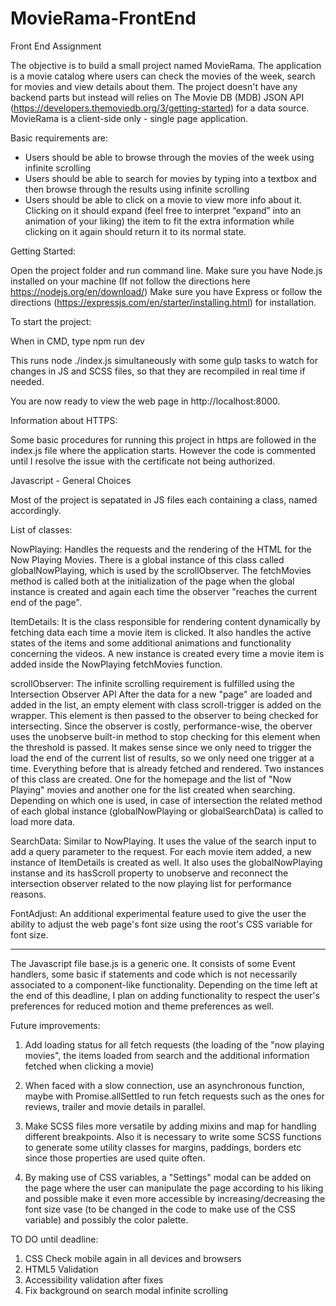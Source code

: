 # MovieRama-FrontEnd

Front End Assignment 

The objective is to build a small project named MovieRama. The application is a movie catalog where users can check the movies of the week, search for movies and view details about them. The project doesn't have any backend parts but instead will relies on The Movie DB (MDB) JSON API (https://developers.themoviedb.org/3/getting-started) for a data source. MovieRama is a client-side only - single page application.

Basic requirements are:
- Users should be able to browse through the movies of the week using infinite scrolling
- Users should be able to search for movies by typing into a textbox and then browse
through the results using infinite scrolling
- Users should be able to click on a movie to view more info about it. Clicking on it should
expand (feel free to interpret “expand” into an animation of your liking) the item to fit the
extra information while clicking on it again should return it to its normal state.

Getting Started:

Open the project folder and run command line.
Make sure you have Node.js installed on your machine (If not follow the directions here https://nodejs.org/en/download/)
Make sure you have Express or follow the directions (https://expressjs.com/en/starter/installing.html) for installation. 

To start the project: 

When in CMD, type
    npm run dev 

This runs node ./index.js simultaneously with some gulp tasks to watch for changes in JS and SCSS files, so that they are recompiled in real time if needed. 

You are now ready to view the web page in http://localhost:8000.

Information about HTTPS:

Some basic procedures for running this project in https are followed in the index.js file where the application starts. However the code is commented until I resolve the issue with the certificate not being authorized.

Javascript - General Choices

Most of the project is sepatated in JS files each containing a class, named accordingly. 

List of classes:

NowPlaying: Handles the requests and the rendering of the HTML for the Now Playing Movies. There is a global instance of this class called globalNowPlaying, which is used by the scrollObserver. The fetchMovies method is called both at the initialization of the page when the global instance is created and again each time the observer "reaches the current end of the page".

ItemDetails: It is the class responsible for rendering content dynamically by fetching data each time a movie item is clicked. It also handles the active states of the items and some additional animations and functionality concerning the videos. A new instance is created every time a movie item is added inside the NowPlaying fetchMovies function.

scrollObserver: The infinite scrolling requirement is fulfilled using the Intersection Observer API 
After the data for a new "page" are loaded and added in the list, an empty element with class scroll-trigger is added on the wrapper.
This element is then passed to the observer to being checked for intersecting. Since the observer is costly, performance-wise, the oberver uses the unobserve built-in method to stop checking for this element when the threshold is passed. It makes sense since we only need to trigger the load the end of the current list of results, so we only need one trigger at a time. Everything before that is already fetched and rendered. Two instances of this class are created. One for the homepage and the list of "Now Playing" movies and another one for the list created when searching. Depending on which one is used, in case of intersection the related method of each global instance (globalNowPlaying or globalSearchData) is called to load more data. 

SearchData: Similar to NowPlaying. It uses the value of the search input to add a query parameter to the request. For each movie item added, a new instance of ItemDetails is created as well. It also uses the globalNowPlaying instanse and its hasScroll property to unobserve and reconnect the intersection observer related to the now playing list for performance reasons.

FontAdjust: An additional experimental feature used to give the user the ability to adjust the web page's font size using the root's CSS variable for font size. 

----------------------------------------

The Javascript file base.js is a generic one. It consists of some Event handlers, some basic if statements and code which is not necessarily associated to a component-like functionality. Depending on the time left at the end of this deadline, I plan on adding functionality to respect the user's preferences for reduced motion and theme preferences as well. 

Future improvements:

1. Add loading status for all fetch requests (the loading of the "now playing movies", the items loaded from search and the additional information fetched when clicking a movie)

2. When faced with a slow connection, use an asynchronous function, maybe with Promise.allSettled to run fetch requests such as the ones for reviews, trailer and movie details in parallel.

3. Make SCSS files more versatile by adding mixins and map for handling different breakpoints. Also it is necessary to write some SCSS functions to generate some utility classes for margins, paddings, borders etc since those properties are used quite often. 

4. By making use of CSS variables, a "Settings" modal can be added on the page where the user can manipulate the page according to his liking and possible make it even more accessible by increasing/decreasing the font size vase (to be changed in the code to make use of the CSS variable) and possibly the color palette.

TO DO until deadline:

1. CSS Check mobile again in all devices and browsers
2. HTML5 Validation
3. Accessibility validation after fixes
4. Fix background on search modal infinite scrolling
